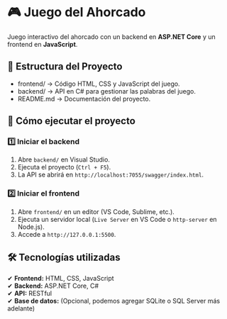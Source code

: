 # 🎮 Juego del Ahorcado

Juego interactivo del ahorcado con un backend en **ASP.NET Core** y un frontend en **JavaScript**.

## 📁 Estructura del Proyecto

- frontend/ → Código HTML, CSS y JavaScript del juego.
- backend/ → API en C# para gestionar las palabras del juego.
- README.md → Documentación del proyecto.

## 🚀 Cómo ejecutar el proyecto
### 1️⃣ **Iniciar el backend**
1. Abre `backend/` en Visual Studio.
2. Ejecuta el proyecto (`Ctrl + F5`).
3. La API se abrirá en `http://localhost:7055/swagger/index.html`.

### 2️⃣ **Iniciar el frontend**
1. Abre `frontend/` en un editor (VS Code, Sublime, etc.).
2. Ejecuta un servidor local (`Live Server` en VS Code o `http-server` en Node.js).
3. Accede a `http://127.0.0.1:5500`.

## 🛠 Tecnologías utilizadas
✔ **Frontend:** HTML, CSS, JavaScript  
✔ **Backend:** ASP.NET Core, C#  
✔ **API:** RESTful  
✔ **Base de datos:** (Opcional, podemos agregar SQLite o SQL Server más adelante)

